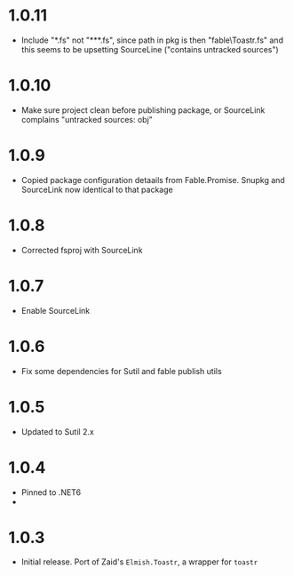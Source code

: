 # 1.0.11
- Include "*.fs" not "**\*.fs", since path in pkg is then "fable\\Toastr.fs" and this seems to be upsetting SourceLine ("contains untracked sources")

# 1.0.10
- Make sure project clean before publishing package, or SourceLink complains "untracked sources: obj"

# 1.0.9
- Copied package configuration detaails from Fable.Promise. Snupkg and SourceLink now identical to that package

# 1.0.8
- Corrected fsproj with SourceLink

# 1.0.7
- Enable SourceLink

# 1.0.6
- Fix some dependencies for Sutil and fable publish utils

# 1.0.5
- Updated to Sutil 2.x

# 1.0.4
- Pinned to .NET6
-
# 1.0.3
- Initial release. Port of Zaid's `Elmish.Toastr`, a wrapper for `toastr`
